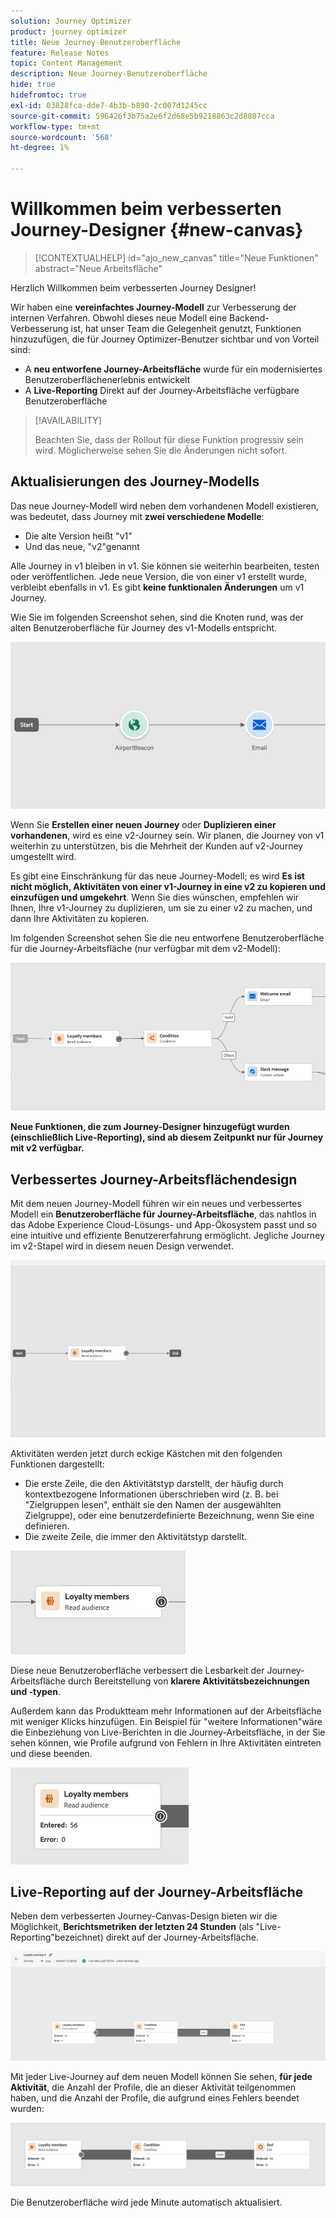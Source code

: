 ```yaml
---
solution: Journey Optimizer
product: journey optimizer
title: Neue Journey-Benutzeroberfläche
feature: Release Notes
topic: Content Management
description: Neue Journey-Benutzeroberfläche
hide: true
hidefromtoc: true
exl-id: 03828fca-dde7-4b3b-b890-2c007d1245cc
source-git-commit: 596426f3b75a2e6f2d68e5b9218863c2d8887cca
workflow-type: tm+mt
source-wordcount: '568'
ht-degree: 1%

---
```


# Willkommen beim verbesserten Journey-Designer {#new-canvas}

>[!CONTEXTUALHELP]
>id="ajo_new_canvas"
>title="Neue Funktionen"
>abstract="Neue Arbeitsfläche"

Herzlich Willkommen beim verbesserten Journey Designer!

Wir haben eine **vereinfachtes Journey-Modell** zur Verbesserung der internen Verfahren. Obwohl dieses neue Modell eine Backend-Verbesserung ist, hat unser Team die Gelegenheit genutzt, Funktionen hinzuzufügen, die für Journey Optimizer-Benutzer sichtbar und von Vorteil sind:

* A **neu entworfene Journey-Arbeitsfläche** wurde für ein modernisiertes Benutzeroberflächenerlebnis entwickelt
* A **Live-Reporting** Direkt auf der Journey-Arbeitsfläche verfügbare Benutzeroberfläche

>[!AVAILABILITY]
>
>Beachten Sie, dass der Rollout für diese Funktion progressiv sein wird. Möglicherweise sehen Sie die Änderungen nicht sofort.

## Aktualisierungen des Journey-Modells

Das neue Journey-Modell wird neben dem vorhandenen Modell existieren, was bedeutet, dass Journey mit **zwei verschiedene Modelle**:

* Die alte Version heißt &quot;v1&quot;
* Und das neue, &quot;v2&quot;genannt

Alle Journey in v1 bleiben in v1. Sie können sie weiterhin bearbeiten, testen oder veröffentlichen. Jede neue Version, die von einer v1 erstellt wurde, verbleibt ebenfalls in v1. Es gibt **keine funktionalen Änderungen** um v1 Journey.

Wie Sie im folgenden Screenshot sehen, sind die Knoten rund, was der alten Benutzeroberfläche für Journey des v1-Modells entspricht.

![](assets/new-canvas.png)

Wenn Sie **Erstellen einer neuen Journey** oder **Duplizieren einer vorhandenen**, wird es eine v2-Journey sein.  Wir planen, die Journey von v1 weiterhin zu unterstützen, bis die Mehrheit der Kunden auf v2-Journey umgestellt wird.

Es gibt eine Einschränkung für das neue Journey-Modell; es wird **Es ist nicht möglich, Aktivitäten von einer v1-Journey in eine v2 zu kopieren und einzufügen und umgekehrt**. Wenn Sie dies wünschen, empfehlen wir Ihnen, Ihre v1-Journey zu duplizieren, um sie zu einer v2 zu machen, und dann Ihre Aktivitäten zu kopieren.

Im folgenden Screenshot sehen Sie die neu entworfene Benutzeroberfläche für die Journey-Arbeitsfläche (nur verfügbar mit dem v2-Modell):

![](assets/new-canvas2.png)

**Neue Funktionen, die zum Journey-Designer hinzugefügt wurden (einschließlich Live-Reporting), sind ab diesem Zeitpunkt nur für Journey mit v2 verfügbar.**

## Verbessertes Journey-Arbeitsflächendesign

Mit dem neuen Journey-Modell führen wir ein neues und verbessertes Modell ein **Benutzeroberfläche für Journey-Arbeitsfläche**, das nahtlos in das Adobe Experience Cloud-Lösungs- und App-Ökosystem passt und so eine intuitive und effiziente Benutzererfahrung ermöglicht. Jegliche Journey im v2-Stapel wird in diesem neuen Design verwendet.

![](assets/new-canvas3.gif)

Aktivitäten werden jetzt durch eckige Kästchen mit den folgenden Funktionen dargestellt:

* Die erste Zeile, die den Aktivitätstyp darstellt, der häufig durch kontextbezogene Informationen überschrieben wird (z. B. bei &quot;Zielgruppen lesen&quot;, enthält sie den Namen der ausgewählten Zielgruppe), oder eine benutzerdefinierte Bezeichnung, wenn Sie eine definieren.
* Die zweite Zeile, die immer den Aktivitätstyp darstellt.

![](assets/new-canvas4.png)

Diese neue Benutzeroberfläche verbessert die Lesbarkeit der Journey-Arbeitsfläche durch Bereitstellung von **klarere Aktivitätsbezeichnungen und -typen**.

Außerdem kann das Produktteam mehr Informationen auf der Arbeitsfläche mit weniger Klicks hinzufügen. Ein Beispiel für &quot;weitere Informationen&quot;wäre die Einbeziehung von Live-Berichten in die Journey-Arbeitsfläche, in der Sie sehen können, wie Profile aufgrund von Fehlern in Ihre Aktivitäten eintreten und diese beenden.

![](assets/new-canvas5.png)


## Live-Reporting auf der Journey-Arbeitsfläche

Neben dem verbesserten Journey-Canvas-Design bieten wir die Möglichkeit, **Berichtsmetriken der letzten 24 Stunden** (als &quot;Live-Reporting&quot;bezeichnet) direkt auf der Journey-Arbeitsfläche.

![](assets/new-canvas6bis.png)

Mit jeder Live-Journey auf dem neuen Modell können Sie sehen, **für jede Aktivität**, die Anzahl der Profile, die an dieser Aktivität teilgenommen haben, und die Anzahl der Profile, die aufgrund eines Fehlers beendet wurden:

![](assets/new-canvas8.png)

<!--`
With every live journey on the new model, you will be able to see two types of "last 24 hours" reporting information:

* On a **new insert**, you will see:
    * The number of profiles that have been exported for audience-triggered journeys. You will see the number of profiles available in the last export job alongside the time when that export has been made.
    * The number of profiles who exited the journey
    * The percentage of errors
    ![](assets/new-canvas7.png)
* **On each activity**, you will see the number of profiles who entered that activity and the number who exited because of an error:
    ![](assets/new-canvas8.png)
-->

Die Benutzeroberfläche wird jede Minute automatisch aktualisiert.

<!--
Please note that you may see differences between the number of exported profiles and the number of profiles flowing through the journey. The exported profiles count only provides information about the last export job being made while the number of profiles entering an activity only contains profiles who did it in the last 24 hours. This can especially be visible on recurring daily journeys as there could be a data overlap between two days.
-->
